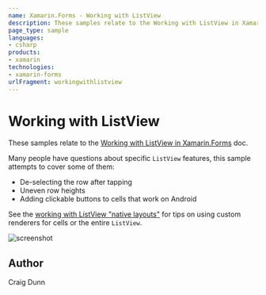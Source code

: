 ```yaml
---
name: Xamarin.Forms - Working with ListView
description: These samples relate to the Working with ListView in Xamarin.Forms doc. Many people have questions about specific ListView features, this sample...
page_type: sample
languages:
- csharp
products:
- xamarin
technologies:
- xamarin-forms
urlFragment: workingwithlistview
---
```

# Working with ListView

These samples relate to the [Working with ListView in Xamarin.Forms](http://developer.xamarin.com/guides/cross-platform/xamarin-forms/working-with/listview) doc.

Many people have questions about specific `ListView` features, this sample attempts to cover some of them:

* De-selecting the row after tapping
* Uneven row heights
* Adding clickable buttons to cells that work on Android

See the [working with ListView "native layouts"](https://github.com/xamarin/xamarin-forms-samples/tree/master/WorkingWithListviewNative) for tips on using custom renderers for cells or the entire `ListView`. 


![screenshot](https://raw.githubusercontent.com/xamarin/xamarin-forms-samples/master/WorkingWithListview/Screenshots/all-sml.png "Colors")


## Author

Craig Dunn
